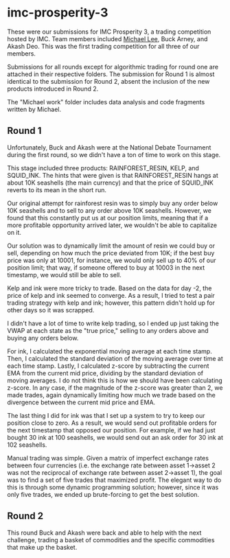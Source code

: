# imc-prosperity-3
 
These were our submissions for IMC Prosperity 3, a trading competition hosted by IMC. Team members included [Michael Lee](https://www.linkedin.com/in/ml64/), Buck Arney, and Akash Deo. This was the first trading competition for all three of our members.

Submissions for all rounds except for algorithmic trading for round one are attached in their respective folders. The submission for Round 1 is almost identical to the submission for Round 2, absent the inclusion of the new products introduced in Round 2.

The "Michael work" folder includes data analysis and code fragments written by Michael.

## Round 1
Unfortunately, Buck and Akash were at the National Debate Tournament during the first round, so we didn't have a ton of time to work on this stage.

This stage included three products: RAINFOREST_RESIN, KELP, and SQUID_INK. The hints that were given is that RAINFOREST_RESIN hangs at about 10K seashells (the main currency) and that the price of SQUID_INK reverts to its mean in the short run.

Our original attempt for rainforest resin was to simply buy any order below 10K seashells and to sell to any order above 10K seashells. However, we found that this constantly put us at our position limits, meaning that if a more profitable opportunity arrived later, we wouldn't be able to capitalize on it.

Our solution was to dynamically limit the amount of resin we could buy or sell, depending on how much the price deviated from 10K; if the best buy price was only at 10001, for instance, we would only sell up to 40% of our position limit; that way, if someone offered to buy at 10003 in the next timestamp, we would still be able to sell.

Kelp and ink were more tricky to trade. Based on the data for day -2, the price of kelp and ink seemed to converge. As a result, I tried to test a pair trading strategy with kelp and ink; however, this pattern didn't hold up for other days so it was scrapped. 

I didn't have a lot of time to write kelp trading, so I ended up just taking the VWAP at each state as the "true price," selling to any orders above and buying any orders below. 

For ink, I calculated the exponential moving average at each time stamp. Then, I calculated the standard deviation of the moving average over time at each time stamp. Lastly, I calculated z-score by subtracting the current EMA from the current mid price, dividing by the standard deviation of moving averages. I do not think this is how we should have been calculating z-score. In any case, if the magnitude of the z-score was greater than 2, we made trades, again dynamically limiting how much we trade based on the divergence between the current mid price and EMA.


The last thing I did for ink was that I set up a system to try to keep our position close to zero. As a result, we would send out profitable orders for the next timestamp that opposed our position. For example, if we had just bought 30 ink at 100 seashells, we would send out an ask order for 30 ink at 102 seashells.

Manual trading was simple. Given a matrix of imperfect exchange rates between four currencies (i.e. the exchange rate between asset 1->asset 2 was not the reciprocal of exchange rate between asset 2->asset 1), the goal was to find a set of five trades that maximized profit. The elegant way to do this is through some dynamic programming solution; however, since it was only five trades, we ended up brute-forcing to get the best solution. 

## Round 2 

This round Buck and Akash were back and able to help with the next challenge, trading a basket of commodities and the specific commodities that make up the basket.  
